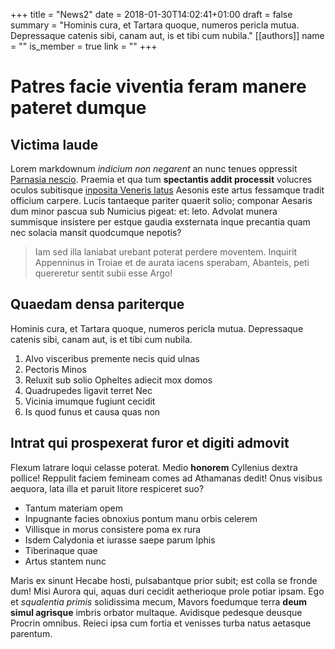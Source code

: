 +++
title = "News2"
date = 2018-01-30T14:02:41+01:00
draft = false
summary = "Hominis cura, et Tartara quoque, numeros pericla mutua. Depressaque catenis sibi, canam aut, is et tibi cum nubila."
[[authors]]
    name = ""
    is_member = true
    link = ""
+++

# Patres facie viventia feram manere pateret dumque

## Victima laude

Lorem markdownum *indicium non negarent* an nunc tenues oppressit [Parnasia
nescio](http://www.servarespes.com/vallemproxima.php). Praemia et qua tum
**spectantis addit processit** volucres oculos subitisque [inposita Veneris
latus](http://www.molior.io/invidiosaquercum.aspx) Aesonis este artus fessamque
tradit officium carpere. Lucis tantaeque pariter quaerit solio; componar Aesaris
dum minor pascua sub Numicius pigeat: et: leto. Advolat munera summisque
insistere per estque gaudia exsternata inque precantia quam nec solacia mansit
quodcumque nepotis?

> Iam sed illa laniabat urebant poterat perdere moventem. Inquirit Appenninus in
> Troiae et de aurata iacens sperabam, Abanteis, peti quereretur sentit subii
> esse Argo!

## Quaedam densa pariterque

Hominis cura, et Tartara quoque, numeros pericla mutua. Depressaque catenis
sibi, canam aut, is et tibi cum nubila.

1. Alvo visceribus premente necis quid ulnas
2. Pectoris Minos
3. Reluxit sub solio Opheltes adiecit mox domos
4. Quadrupedes ligavit terret Nec
5. Vicinia imumque fugiunt cecidit
6. Is quod funus et causa quas non

## Intrat qui prospexerat furor et digiti admovit

Flexum latrare loqui celasse poterat. Medio **honorem** Cyllenius dextra
pollice! Reppulit faciem femineam comes ad Athamanas dedit! Onus visibus
aequora, lata illa et paruit litore respiceret suo?

- Tantum materiam opem
- Inpugnante facies obnoxius pontum manu orbis celerem
- Villisque in morus consistere poma ex rura
- Isdem Calydonia et iurasse saepe parum Iphis
- Tiberinaque quae
- Artus stantem nunc

Maris ex sinunt Hecabe hosti, pulsabantque prior subit; est colla se fronde dum!
Misi Aurora qui, aquas duri cecidit aetherioque prole potiar ipsam. Ego et
*squalentia primis* solidissima mecum, Mavors foedumque terra **deum simul
agrisque** imbris orbator multaque. Avidisque pedesque deusque Procrin omnibus.
Reieci ipsa cum fortia et venisses turba natus aetasque parentum.
